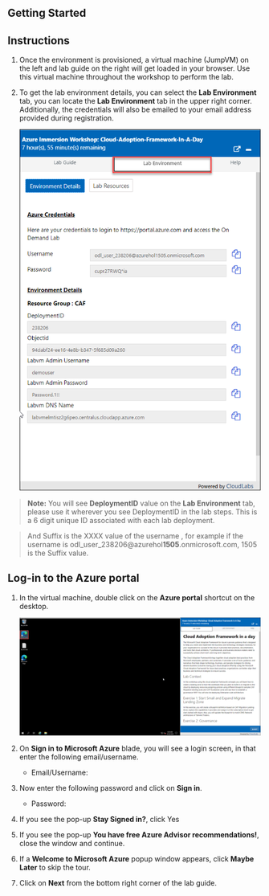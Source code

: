 ## **Getting Started**

## Instructions

1. Once the environment is provisioned, a virtual machine (JumpVM) on the left and lab guide on the right will get loaded in your browser. Use this virtual machine throughout the workshop to perform the lab.

2. To get the lab environment details, you can select the **Lab Environment** tab, you can locate the **Lab Environment** tab in the upper right corner. Additionally, the credentials will also be emailed to your email address provided during registration.

   ![](images/labenvironmenttab.png)
   
  >**Note:** You will see **DeploymentID** value on the **Lab Environment** tab, please use it wherever you see DeploymentID in the lab steps. This is a 6 digit unique ID associated with each lab deployment. 
  
  >And Suffix is the XXXX value of the username , for example if the username is odl_user_238206@azurehol**1505**.onmicrosoft.com, 1505 is the Suffix value.
 
## Log-in to the Azure portal

1. In the virtual machine, double click on the **Azure portal** shortcut on the desktop.
   
   ![](images/gettingstarted.png)

2. On **Sign in to Microsoft Azure** blade, you will see a login screen, in that enter the following email/username. 
   * Email/Username: <inject key="AzureAdUserEmail"></inject>

3. Now enter the following password and click on **Sign in**.
   * Password: <inject key="AzureAdUserPassword"></inject>

4. If you see the pop-up **Stay Signed in?**, click Yes

5. If you see the pop-up **You have free Azure Advisor recommendations!**, close the window and continue.

6. If a **Welcome to Microsoft Azure** popup window appears, click **Maybe Later** to skip the tour.

7. Click on **Next** from the bottom right corner of the lab guide.
